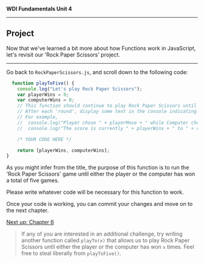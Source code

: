 **WDI Fundamentals Unit 4**

---

## Project

Now that we've learned a bit more about how Functions work in JavaScript, let's revisit our 'Rock Paper Scissors' project.

---


Go back to `RockPaperScissors.js`, and scroll down to the following code:

```javascript
  function playToFive() {
    console.log("Let's play Rock Paper Scissors");
    var playerWins = 0;
    var computerWins = 0;
    // This function should continue to play Rock Paper Scissors until either the player or the computer has won five times.
    // After each 'round', display some text in the console indicating who played what, who won, and what the current scoreboard looks like.
    // For example,
    //  console.log("Player chose " + playerMove + " while Computer chose " + computerMove);
    //  console.log("The score is currently " + playerWins + " to " + computerWins + "\n");

    /* YOUR CODE HERE */

    return [playerWins, computerWins];
}
```

As you might infer from the title, the purpose of this function is to run the 'Rock Paper Scissors' game until either the player or the computer has won a total of five games. 

Please write whatever code will be necessary for this function to work.

Once your code is working, you can commit your changes and move on to the next chapter.

[Next up: Chapter 6](../06_chapter/README.md)

> If any of you are interested in an additional challenge, try writing another function called `playTo(x)` that allows us to play Rock Paper Scissors until either the player or the computer has won `x` times. Feel free to steal liberally from `playToFive()`.